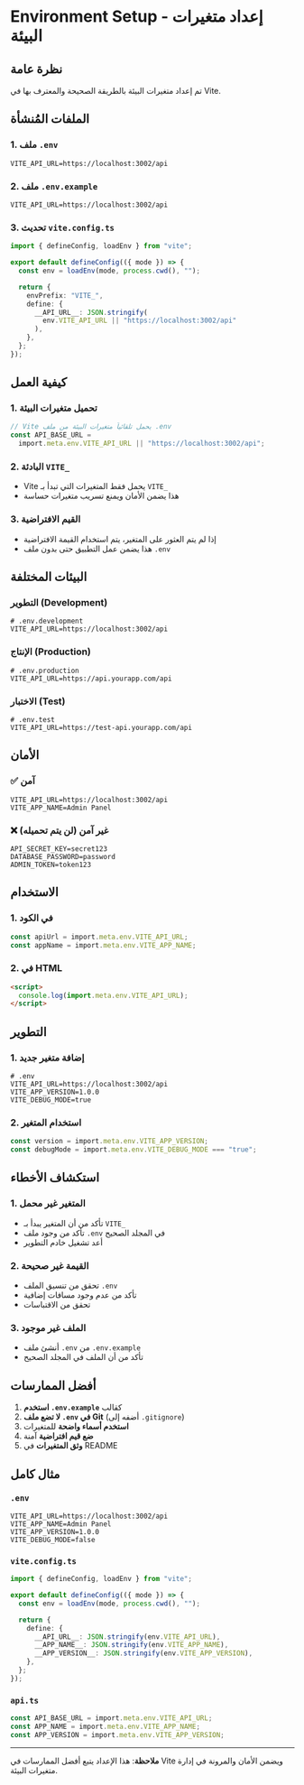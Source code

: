 # Environment Setup - إعداد متغيرات البيئة

## نظرة عامة

تم إعداد متغيرات البيئة بالطريقة الصحيحة والمعترف بها في Vite.

## الملفات المُنشأة

### 1. ملف `.env`

```env
VITE_API_URL=https://localhost:3002/api
```

### 2. ملف `.env.example`

```env
VITE_API_URL=https://localhost:3002/api
```

### 3. تحديث `vite.config.ts`

```typescript
import { defineConfig, loadEnv } from "vite";

export default defineConfig(({ mode }) => {
  const env = loadEnv(mode, process.cwd(), "");

  return {
    envPrefix: "VITE_",
    define: {
      __API_URL__: JSON.stringify(
        env.VITE_API_URL || "https://localhost:3002/api"
      ),
    },
  };
});
```

## كيفية العمل

### 1. تحميل متغيرات البيئة

```typescript
// Vite يحمل تلقائياً متغيرات البيئة من ملف .env
const API_BASE_URL =
  import.meta.env.VITE_API_URL || "https://localhost:3002/api";
```

### 2. البادئة `VITE_`

- Vite يحمل فقط المتغيرات التي تبدأ بـ `VITE_`
- هذا يضمن الأمان ويمنع تسريب متغيرات حساسة

### 3. القيم الافتراضية

- إذا لم يتم العثور على المتغير، يتم استخدام القيمة الافتراضية
- هذا يضمن عمل التطبيق حتى بدون ملف `.env`

## البيئات المختلفة

### التطوير (Development)

```env
# .env.development
VITE_API_URL=https://localhost:3002/api
```

### الإنتاج (Production)

```env
# .env.production
VITE_API_URL=https://api.yourapp.com/api
```

### الاختبار (Test)

```env
# .env.test
VITE_API_URL=https://test-api.yourapp.com/api
```

## الأمان

### ✅ آمن

```env
VITE_API_URL=https://localhost:3002/api
VITE_APP_NAME=Admin Panel
```

### ❌ غير آمن (لن يتم تحميله)

```env
API_SECRET_KEY=secret123
DATABASE_PASSWORD=password
ADMIN_TOKEN=token123
```

## الاستخدام

### 1. في الكود

```typescript
const apiUrl = import.meta.env.VITE_API_URL;
const appName = import.meta.env.VITE_APP_NAME;
```

### 2. في HTML

```html
<script>
  console.log(import.meta.env.VITE_API_URL);
</script>
```

## التطوير

### 1. إضافة متغير جديد

```env
# .env
VITE_API_URL=https://localhost:3002/api
VITE_APP_VERSION=1.0.0
VITE_DEBUG_MODE=true
```

### 2. استخدام المتغير

```typescript
const version = import.meta.env.VITE_APP_VERSION;
const debugMode = import.meta.env.VITE_DEBUG_MODE === "true";
```

## استكشاف الأخطاء

### 1. المتغير غير محمل

- تأكد من أن المتغير يبدأ بـ `VITE_`
- تأكد من وجود ملف `.env` في المجلد الصحيح
- أعد تشغيل خادم التطوير

### 2. القيمة غير صحيحة

- تحقق من تنسيق الملف `.env`
- تأكد من عدم وجود مسافات إضافية
- تحقق من الاقتباسات

### 3. الملف غير موجود

- أنشئ ملف `.env` من `.env.example`
- تأكد من أن الملف في المجلد الصحيح

## أفضل الممارسات

1. **استخدم `.env.example`** كقالب
2. **لا تضع ملف `.env` في Git** (أضفه إلى `.gitignore`)
3. **استخدم أسماء واضحة** للمتغيرات
4. **ضع قيم افتراضية** آمنة
5. **وثق المتغيرات** في README

## مثال كامل

### `.env`

```env
VITE_API_URL=https://localhost:3002/api
VITE_APP_NAME=Admin Panel
VITE_APP_VERSION=1.0.0
VITE_DEBUG_MODE=false
```

### `vite.config.ts`

```typescript
import { defineConfig, loadEnv } from "vite";

export default defineConfig(({ mode }) => {
  const env = loadEnv(mode, process.cwd(), "");

  return {
    define: {
      __API_URL__: JSON.stringify(env.VITE_API_URL),
      __APP_NAME__: JSON.stringify(env.VITE_APP_NAME),
      __APP_VERSION__: JSON.stringify(env.VITE_APP_VERSION),
    },
  };
});
```

### `api.ts`

```typescript
const API_BASE_URL = import.meta.env.VITE_API_URL;
const APP_NAME = import.meta.env.VITE_APP_NAME;
const APP_VERSION = import.meta.env.VITE_APP_VERSION;
```

---

**ملاحظة**: هذا الإعداد يتبع أفضل الممارسات في Vite ويضمن الأمان والمرونة في إدارة متغيرات البيئة.
